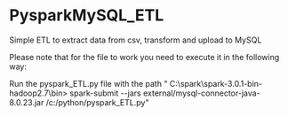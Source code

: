 # PysparkMySQL_ETL
Simple ETL to extract data from csv, transform and upload to MySQL

Please note that for the file to work you need to execute it in the following way:

Run the pyspark_ETL.py file with the path  " C:\spark\spark-3.0.1-bin-hadoop2.7\bin> spark-submit --jars external/mysql-connector-java-8.0.23.jar /c:/python/pyspark_ETL.py"
